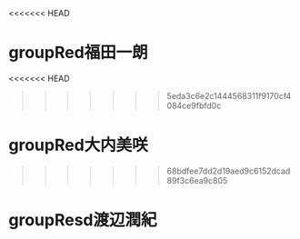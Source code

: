 <<<<<<< HEAD
# groupRed福田一朗
<<<<<<< HEAD
>>>>>>> 5eda3c6e2c1444568311f9170cf4084ce9fbfd0c
# groupRed大内美咲
>>>>>>> 68bdfee7dd2d19aed9c6152dcad89f3c6ea9c805

# groupResd渡辺潤紀
